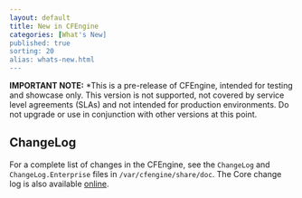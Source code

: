 ```yaml
---
layout: default
title: New in CFEngine
categories: [What's New]
published: true
sorting: 20
alias: whats-new.html
---
```


**IMPORTANT NOTE:** *This is a pre-release of CFEngine, intended for testing and 
showcase only. This version is not supported, not covered by service level 
agreements (SLAs) and not intended for production environments. Do not upgrade 
or use in conjunction with other versions at this point.

<!--- TODO: move up when no longer a pre-release
-->

## ChangeLog

For a complete list of changes in the CFEngine, see the `ChangeLog` and 
`ChangeLog.Enterprise` files in `/var/cfengine/share/doc`. The Core change log
is also available 
[online](https://github.com/cfengine/core/blob/master/ChangeLog).
